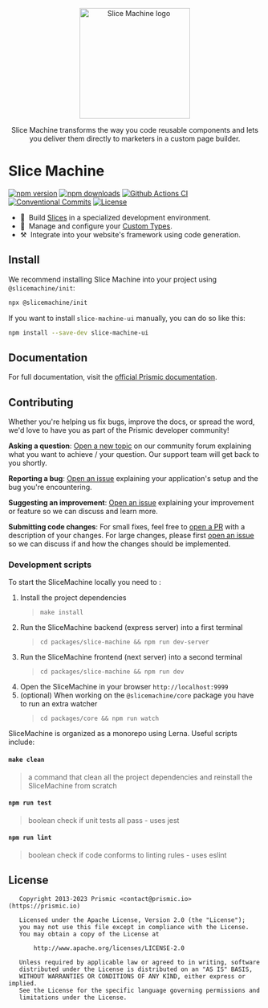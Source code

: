 <p align="center">
  <a href="https://slicemachine.dev">
    <img src="https://raw.githubusercontent.com/prismicio/slice-machine/master/.github/logo.svg" alt="Slice Machine logo" width="220" />
  </a>
</p>
<p align="center" style="max-width: 60ch;">
  Slice Machine transforms the way you code reusable components and lets you deliver them directly to marketers in a custom page builder.
</p>

# Slice Machine

[![npm version][npm-version-src]][npm-version-href]
[![npm downloads][npm-downloads-src]][npm-downloads-href]
[![Github Actions CI][github-actions-ci-src]][github-actions-ci-href]
[![Conventional Commits][conventional-commits-src]][conventional-commits-href]
[![License][license-src]][license-href]

<!-- [![Codecov][codecov-src]][codecov-href] -->

- 🧰 &nbsp;Build [Slices][prismic-docs-slices] in a specialized development environment.
- 📄 &nbsp;Manage and configure your [Custom Types][prismic-docs-custom-types].
- ⚒️ &nbsp;Integrate into your website's framework using code generation.

## Install

We recommend installing Slice Machine into your project using `@slicemachine/init`:

```sh
npx @slicemachine/init
```

If you want to install `slice-machine-ui` manually, you can do so like this:

```sh
npm install --save-dev slice-machine-ui
```

## Documentation

For full documentation, visit the [official Prismic documentation][prismic-docs-slice-machine].

## Contributing

Whether you're helping us fix bugs, improve the docs, or spread the word, we'd love to have you as part of the Prismic developer community!

**Asking a question**: [Open a new topic][forum-question] on our community forum explaining what you want to achieve / your question. Our support team will get back to you shortly.

**Reporting a bug**: [Open an issue][repo-bug-report] explaining your application's setup and the bug you're encountering.

**Suggesting an improvement**: [Open an issue][repo-feature-request] explaining your improvement or feature so we can discuss and learn more.

**Submitting code changes**: For small fixes, feel free to [open a PR][repo-pull-requests] with a description of your changes. For large changes, please first [open an issue][repo-feature-request] so we can discuss if and how the changes should be implemented.

### Development scripts

To start the SliceMachine locally you need to :

1. Install the project dependencies
   > `make install`
2. Run the SliceMachine backend (express server) into a first terminal
   > `cd packages/slice-machine && npm run dev-server`
3. Run the SliceMachine frontend (next server) into a second terminal
   > `cd packages/slice-machine && npm run dev`
4. Open the SliceMachine in your browser `http://localhost:9999`
5. (optional) When working on the `@slicemachine/core` package you have to run an extra watcher
   > `cd packages/core && npm run watch`

SliceMachine is organized as a monorepo using Lerna. Useful scripts include:

#### `make clean`

> a command that clean all the project dependencies and reinstall the SliceMachine from scratch

#### `npm run test`

> boolean check if unit tests all pass - uses jest

#### `npm run lint`

> boolean check if code conforms to linting rules - uses eslint

## License

```
   Copyright 2013-2023 Prismic <contact@prismic.io> (https://prismic.io)

   Licensed under the Apache License, Version 2.0 (the "License");
   you may not use this file except in compliance with the License.
   You may obtain a copy of the License at

       http://www.apache.org/licenses/LICENSE-2.0

   Unless required by applicable law or agreed to in writing, software
   distributed under the License is distributed on an "AS IS" BASIS,
   WITHOUT WARRANTIES OR CONDITIONS OF ANY KIND, either express or implied.
   See the License for the specific language governing permissions and
   limitations under the License.
```

<!-- Links -->

[prismic]: https://prismic.io

<!-- TODO: Replace link with a more useful one if available -->

[prismic-docs]: https://prismic.io/docs
[prismic-docs-slice-machine]: https://prismic.io/docs/slice-machine
[prismic-docs-slices]: https://prismic.io/docs/slice
[prismic-docs-custom-types]: https://prismic.io/docs/custom-types
[changelog]: /CHANGELOG.md

<!-- TODO: Replace link with a more useful one if available -->

[forum-question]: https://community.prismic.io
[repo-bug-report]: https://github.com/prismicio/slice-machine/issues/new?assignees=&labels=bug&template=bug_report.md&title=
[repo-feature-request]: https://github.com/prismicio/slice-machine/issues/new?assignees=&labels=enhancement&template=feature_request.md&title=
[repo-pull-requests]: https://github.com/prismicio/slice-machine/pulls

<!-- Badges -->

[npm-version-src]: https://img.shields.io/npm/v/slice-machine-ui/latest.svg
[npm-version-href]: https://npmjs.com/package/slice-machine-ui
[npm-downloads-src]: https://img.shields.io/npm/dm/slice-machine-ui.svg
[npm-downloads-href]: https://npmjs.com/package/slice-machine-ui
[github-actions-ci-src]: https://github.com/prismicio/slice-machine/workflows/test/badge.svg
[github-actions-ci-href]: https://github.com/prismicio/slice-machine/actions?query=workflow%3Atest
[codecov-src]: https://img.shields.io/codecov/c/github/prismicio/slice-machine.svg
[codecov-href]: https://codecov.io/gh/prismicio/slice-machine
[conventional-commits-src]: https://img.shields.io/badge/Conventional%20Commits-1.0.0-yellow.svg
[conventional-commits-href]: https://conventionalcommits.org
[license-src]: https://img.shields.io/npm/l/slice-machine-ui.svg
[license-href]: https://npmjs.com/package/slice-machine-ui
